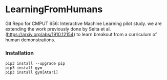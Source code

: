 # LearningFromHumans
Git Repo for CMPUT 656: Interactive Machine Learning pilot study. we are extending the work previously done by Seita et al. (https://arxiv.org/abs/1910.12154) to learn breakout from a curriculum of human demonstrations.

### Installation
```
pip3 install --upgrade pip
pip3 install gym
pip3 install gym[Atari]
```
